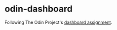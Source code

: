 # odin-dashboard

Following The Odin Project's [dashboard assignment](https://www.theodinproject.com/lessons/node-path-intermediate-html-and-css-admin-dashboard).
